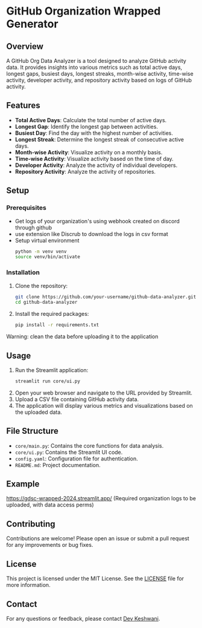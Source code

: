 # GitHub Organization Wrapped Generator

## Overview

A GitHub Org Data Analyzer is a tool designed to analyze GitHub activity data. It provides insights into various metrics such as total active days, longest gaps, busiest days, longest streaks, month-wise activity, time-wise activity, developer activity, and repository activity based on logs of GitHub activity.

## Features

- **Total Active Days**: Calculate the total number of active days.
- **Longest Gap**: Identify the longest gap between activities.
- **Busiest Day**: Find the day with the highest number of activities.
- **Longest Streak**: Determine the longest streak of consecutive active days.
- **Month-wise Activity**: Visualize activity on a monthly basis.
- **Time-wise Activity**: Visualize activity based on the time of day.
- **Developer Activity**: Analyze the activity of individual developers.
- **Repository Activity**: Analyze the activity of repositories.

## Setup

### Prerequisites
- Get logs of your organization's using webhook created on discord through github
- use extension like Discrub to download the logs in csv format
- Setup virtual environment
    ```sh
    python -m venv venv
    source venv/bin/activate
    ```

### Installation

1. Clone the repository:
    ```sh
    git clone https://github.com/your-username/github-data-analyzer.git
    cd github-data-analyzer
    ```

2. Install the required packages:
    ```sh
    pip install -r requirements.txt
    ```

Warning: clean the data before uploading it to the application

## Usage

1. Run the Streamlit application:
    ```sh
    streamlit run core/ui.py
    ```
2. Open your web browser and navigate to the URL provided by Streamlit.
3. Upload a CSV file containing GitHub activity data.
4. The application will display various metrics and visualizations based on the uploaded data.

## File Structure

- `core/main.py`: Contains the core functions for data analysis.
- `core/ui.py`: Contains the Streamlit UI code.
- `config.yaml`: Configuration file for authentication.
- `README.md`: Project documentation.

## Example
https://gdsc-wrapped-2024.streamlit.app/
(Required organization logs to be uploaded, with data access perms)

## Contributing
Contributions are welcome! Please open an issue or submit a pull request for any improvements or bug fixes.

## License
This project is licensed under the MIT License. See the [LICENSE](LICENSE) file for more information.

## Contact
For any questions or feedback, please contact [Dev Keshwani](mailto:dev.keshwani345@gmail.com).
